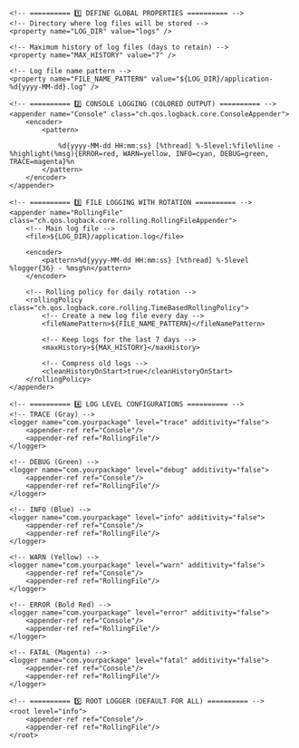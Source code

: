 <?xml version="1.0" encoding="UTF-8"?>
<configuration>

    <!-- ========== 1️⃣ DEFINE GLOBAL PROPERTIES ========== -->
    <!-- Directory where log files will be stored -->
    <property name="LOG_DIR" value="logs" />

    <!-- Maximum history of log files (days to retain) -->
    <property name="MAX_HISTORY" value="7" />

    <!-- Log file name pattern -->
    <property name="FILE_NAME_PATTERN" value="${LOG_DIR}/application-%d{yyyy-MM-dd}.log" />

    <!-- ========== 2️⃣ CONSOLE LOGGING (COLORED OUTPUT) ========== -->
    <appender name="Console" class="ch.qos.logback.core.ConsoleAppender">
        <encoder>
            <pattern>
<!--                %d{yyyy-MM-dd HH:mm:ss} [%thread] %highlight(%-5level){FATAL=red, ERROR=bold_red, WARN=yellow, INFO=cyan, DEBUG=green, TRACE=magenta} %cyan(%logger{36}) - %msg%n-->
                %d{yyyy-MM-dd HH:mm:ss} [%thread] %-5level:%file%line - %highlight(%msg){ERROR=red, WARN=yellow, INFO=cyan, DEBUG=green, TRACE=magenta}%n
            </pattern>
        </encoder>
    </appender>

    <!-- ========== 3️⃣ FILE LOGGING WITH ROTATION ========== -->
    <appender name="RollingFile" class="ch.qos.logback.core.rolling.RollingFileAppender">
        <!-- Main log file -->
        <file>${LOG_DIR}/application.log</file>

        <encoder>
            <pattern>%d{yyyy-MM-dd HH:mm:ss} [%thread] %-5level %logger{36} - %msg%n</pattern>
        </encoder>

        <!-- Rolling policy for daily rotation -->
        <rollingPolicy class="ch.qos.logback.core.rolling.TimeBasedRollingPolicy">
            <!-- Create a new log file every day -->
            <fileNamePattern>${FILE_NAME_PATTERN}</fileNamePattern>

            <!-- Keep logs for the last 7 days -->
            <maxHistory>${MAX_HISTORY}</maxHistory>

            <!-- Compress old logs -->
            <cleanHistoryOnStart>true</cleanHistoryOnStart>
        </rollingPolicy>
    </appender>

    <!-- ========== 4️⃣ LOG LEVEL CONFIGURATIONS ========== -->
    <!-- TRACE (Gray) -->
    <logger name="com.yourpackage" level="trace" additivity="false">
        <appender-ref ref="Console"/>
        <appender-ref ref="RollingFile"/>
    </logger>

    <!-- DEBUG (Green) -->
    <logger name="com.yourpackage" level="debug" additivity="false">
        <appender-ref ref="Console"/>
        <appender-ref ref="RollingFile"/>
    </logger>

    <!-- INFO (Blue) -->
    <logger name="com.yourpackage" level="info" additivity="false">
        <appender-ref ref="Console"/>
        <appender-ref ref="RollingFile"/>
    </logger>

    <!-- WARN (Yellow) -->
    <logger name="com.yourpackage" level="warn" additivity="false">
        <appender-ref ref="Console"/>
        <appender-ref ref="RollingFile"/>
    </logger>

    <!-- ERROR (Bold Red) -->
    <logger name="com.yourpackage" level="error" additivity="false">
        <appender-ref ref="Console"/>
        <appender-ref ref="RollingFile"/>
    </logger>

    <!-- FATAL (Magenta) -->
    <logger name="com.yourpackage" level="fatal" additivity="false">
        <appender-ref ref="Console"/>
        <appender-ref ref="RollingFile"/>
    </logger>

    <!-- ========== 5️⃣ ROOT LOGGER (DEFAULT FOR ALL) ========== -->
    <root level="info">
        <appender-ref ref="Console"/>
        <appender-ref ref="RollingFile"/>
    </root>

</configuration>
